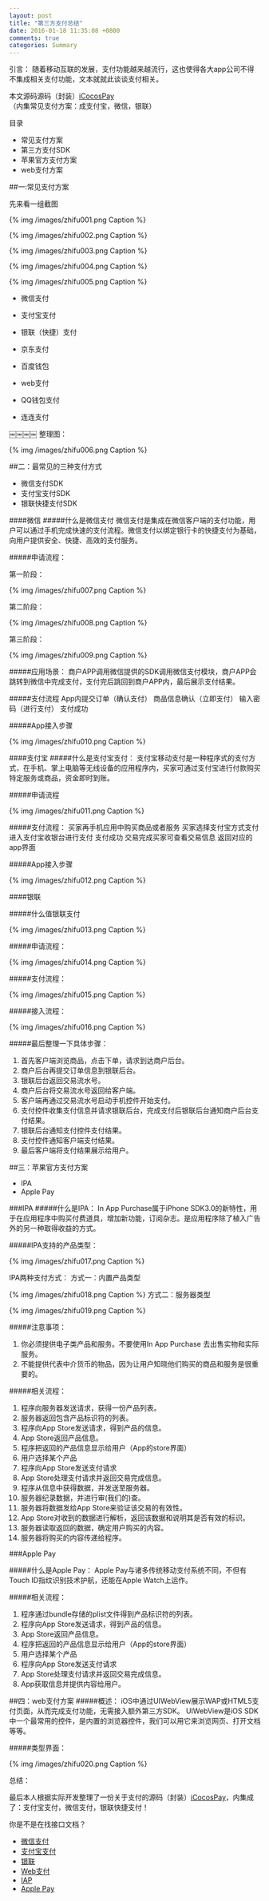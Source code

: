 ```yaml
---
layout: post
title: "第三方支付总结"
date: 2016-01-18 11:35:08 +0800
comments: true
categories: Summary
---
```

 
引言：
随着移动互联的发展，支付功能越来越流行，这也使得各大app公司不得不集成相关支付功能，文本就就此谈谈支付相关。

本文源码源码（封装）[iCocosPay](https://github.com/al1020119/iCocosPay)（内集常见支付方案：成支付宝，微信，银联）


目录

* 常见支付方案
* 第三方支付SDK
* 苹果官方支付方案
* web支付方案


##一:常见支付方案

先来看一组截图

{% img /images/zhifu001.png Caption %}

{% img /images/zhifu002.png Caption %}

{% img /images/zhifu003.png Caption %}

{% img /images/zhifu004.png Caption %}

{% img /images/zhifu005.png Caption %}


+ 微信支付

+ 支付宝支付

+ 银联（快捷）支付

+ 京东支付

+ 百度钱包

+ web支付

+ QQ钱包支付

+ 连连支付

￼￼￼￼
整理图：

{% img /images/zhifu006.png Caption %}


##二：最常见的三种支付方式

+ 微信支付SDK
+ 支付宝支付SDK
+ 银联快捷支付SDK


####微信
#####什么是微信支付
微信支付是集成在微信客户端的支付功能，用户可以通过手机完成快速的支付流程。微信支付以绑定银行卡的快捷支付为基础，向用户提供安全、快捷、高效的支付服务。

#####申请流程：

第一阶段：

{% img /images/zhifu007.png Caption %}

第二阶段：

{% img /images/zhifu008.png Caption %}

第三阶段：

{% img /images/zhifu009.png Caption %}

#####应用场景：
商户APP调用微信提供的SDK调用微信支付模块，商户APP会跳转到微信中完成支付，支付完后跳回到商户APP内，最后展示支付结果。

#####支付流程
App内提交订单（确认支付）
商品信息确认（立即支付）
输入密码（进行支付）
支付成功

#####App接入步骤

{% img /images/zhifu010.png Caption %}



####支付宝
#####什么是支付宝支付：
支付宝移动支付是一种程序式的支付方式，在手机、掌上电脑等无线设备的应用程序内，买家可通过支付宝进行付款购买特定服务或商品，资金即时到账。

#####申请流程

{% img /images/zhifu011.png Caption %}


#####支付流程：
买家再手机应用中购买商品或者服务
买家选择支付宝方式支付
进入支付宝收银台进行支付
支付成功
交易完成买家可查看交易信息
返回对应的app界面

#####App接入步骤

{% img /images/zhifu012.png Caption %}

####银联

#####什么值银联支付

{% img /images/zhifu013.png Caption %}

#####申请流程：


{% img /images/zhifu014.png Caption %}

#####支付流程：


{% img /images/zhifu015.png Caption %}

#####接入流程：


{% img /images/zhifu016.png Caption %}


#####最后整理一下具体步骤：
1. 首先客户端浏览商品，点击下单，请求到达商户后台。
2. 商户后台再提交订单信息到银联后台。
3. 银联后台返回交易流水号。
4. 商户后台将交易流水号返回给客户端。
5. 客户端再通过交易流水号启动手机控件开始支付。
6. 支付控件收集支付信息并请求银联后台，完成支付后银联后台通知商户后台支付结果。
7. 银联后台通知支付控件支付结果。
8. 支付控件通知客户端支付结果。
9. 最后客户端将支付结果展示给用户。

##三：苹果官方支付方案

+ IPA
+ Apple Pay


###IPA
#####什么是IPA：
In App Purchase属于iPhone SDK3.0的新特性，用于在应用程序中购买付费道具，增加新功能，订阅杂志。是应用程序除了植入广告外的另一种取得收益的方式。

#####IPA支持的产品类型：

{% img /images/zhifu017.png Caption %}

IPA两种支付方式：
方式一：内置产品类型

{% img /images/zhifu018.png Caption %}
方式二：服务器类型

{% img /images/zhifu019.png Caption %}

#####注意事项：

1. 你必须提供电子类产品和服务。不要使用In App Purchase 去出售实物和实际服务。
2. 不能提供代表中介货币的物品，因为让用户知晓他们购买的商品和服务是很重要的。

#####相关流程：

1. 程序向服务器发送请求，获得一份产品列表。
2. 服务器返回包含产品标识符的列表。
3. 程序向App Store发送请求，得到产品的信息。
4. App Store返回产品信息。
5. 程序把返回的产品信息显示给用户（App的store界面）
6. 用户选择某个产品
7. 程序向App Store发送支付请求
8. App Store处理支付请求并返回交易完成信息。
9. 程序从信息中获得数据，并发送至服务器。
10. 服务器纪录数据，并进行审(我们的)查。
11. 服务器将数据发给App Store来验证该交易的有效性。
12. App Store对收到的数据进行解析，返回该数据和说明其是否有效的标识。
13. 服务器读取返回的数据，确定用户购买的内容。
14. 服务器将购买的内容传递给程序。

###Apple Pay

#####什么是Apple Pay：
Apple Pay与诸多传统移动支付系统不同，不但有Touch ID指纹识别技术护航，还能在Apple Watch上运作。

#####相关流程：
1. 程序通过bundle存储的plist文件得到产品标识符的列表。
2. 程序向App Store发送请求，得到产品的信息。
3. App Store返回产品信息。
4. 程序把返回的产品信息显示给用户（App的store界面）
5. 用户选择某个产品
6. 程序向App Store发送支付请求
7. App Store处理支付请求并返回交易完成信息。
8. App获取信息并提供内容给用户。



##四：web支付方案
#####概述：
iOS中通过UIWebView展示WAP或HTML5支付页面，从而完成支付功能，无需接入额外第三方SDK。
UIWebView是iOS SDK中一个最常用的控件，是内置的浏览器控件，我们可以用它来浏览网页、打开文档等等。

#####类型界面：

{% img /images/zhifu020.png Caption %}


总结：

最后本人根据实际开发整理了一份关于支付的源码（封装）[iCocosPay](https://github.com/al1020119/iCocosPay)，内集成了：支付宝支付，微信支付，银联快捷支付！

你是不是在找接口文档？

* [微信支付](https://pay.weixin.qq.com/wiki/doc/api/index.html)
* [支付宝支付](https://b.alipay.com/order/productDetail.htm?productId=2015110218010538&tabId=1#ps-tabinfo-hashhttp://doc.open.alipay.com/doc2/detail?treeId=59&articleId=103563&docType=1)
* [银联](https://open.unionpay.com/ajweb/index)
* [Web支付](https://b.alipay.com/order/productDetail.htm?productId=2015110218008816https://open.unionpay.com/ajweb/help/file/techFile?productId=66)
* [IAP](https://developer.apple.com/in-app-purchase/)
* [Apple Pay](https://developer.apple.com/apple-pay/)





